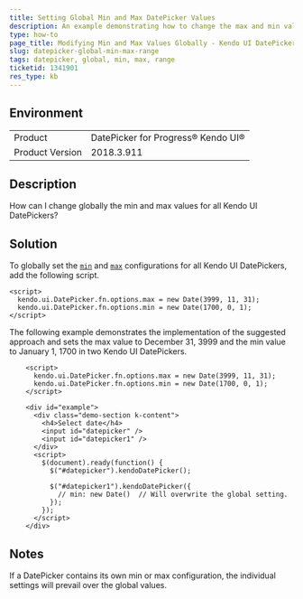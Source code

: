```yaml
---
title: Setting Global Min and Max DatePicker Values
description: An example demonstrating how to change the max and min values globally for all DatePickers
type: how-to
page_title: Modifying Min and Max Values Globally - Kendo UI DatePicker for jQuery
slug: datepicker-global-min-max-range
tags: datepicker, global, min, max, range
ticketid: 1341901
res_type: kb
---
```


## Environment

<table>
 <tr>
  <td>Product</td>
  <td>DatePicker for Progress® Kendo UI®</td>
 </tr>

  <td>Product Version</td>
  <td>2018.3.911</td>
 </tr>
</table>


## Description

How can I change globally the min and max values for all Kendo UI DatePickers?  

## Solution

To globally set the [`min`](/api/javascript/ui/datepicker/configuration/min) and [`max`](/api/javascript/ui/datepicker/configuration/max) configurations for all Kendo UI DatePickers, add the following script.

```
<script>
  kendo.ui.DatePicker.fn.options.max = new Date(3999, 11, 31);
  kendo.ui.DatePicker.fn.options.min = new Date(1700, 0, 1);
</script>
```

The following example demonstrates the implementation of the suggested approach and sets the max value to December 31, 3999 and the min value to January 1, 1700 in two Kendo UI DatePickers.

```dojo
    <script>
      kendo.ui.DatePicker.fn.options.max = new Date(3999, 11, 31);
      kendo.ui.DatePicker.fn.options.min = new Date(1700, 0, 1);
    </script>

    <div id="example">
      <div class="demo-section k-content">
        <h4>Select date</h4>
        <input id="datepicker" />
        <input id="datepicker1" />
      </div>
      <script>
        $(document).ready(function() {
          $("#datepicker").kendoDatePicker();

          $("#datepicker1").kendoDatePicker({
            // min: new Date()  // Will overwrite the global setting.
          });
        });
      </script>            
    </div>
```

## Notes

If a DatePicker contains its own min or max configuration, the individual settings will prevail over the global values.

